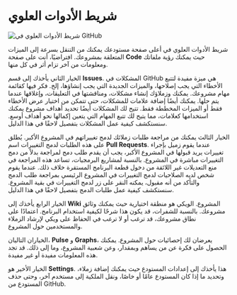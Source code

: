 # شريط الأدوات العلوي

![شريط الأدوات العلوي في GitHub](/images/github-right-sidebar.png)

شريط الأدوات العلوي في أعلى صفحة مستودعك يمكنك من التنقل بسرعة إلى الميزات المتعلقة بمشروعك. افتراضيًا، أنت على صفحة **Code** حيث يمكنك رؤية ملفاتك ومعلومات من آخر تزام أثر في كل منها.

الخيار الثاني يأخذك إلى قسم **Issues**. المشكلات في GitHub هي ميزة مفيدة لتتبع الأخطاء التي يجب إصلاحها، والميزات الجديدة التي يجب إنشاؤها، إلخ. فكر فيها كقائمة مهام مشروعك. يمكنك وزملاؤك إنشاء مشكلات، ومناقشتها في التعليقات، وإغلاقها عندما يتم حلها. يمكنك أيضًا إضافة علامات للمشكلات، حتى تتمكن من اختيار عرض الأخطاء فقط أو الميزات المخططة فقط. تتيح لك المشكلات أيضًا تحديد أهداف مشروع يمكنك استخدامها كعلامات، مما يتيح لك تتبع المهام التي يتعين إكمالها نحو أهداف أوسع. سنستكشف كيفية عمل المشكلات بتفصيل لاحقًا في هذا الدليل.

الخيار الثالث يمكنك من مراجعة طلبات زملائك لدمج تغييراتهم في المشروع الأكبر. يُطلق على هذه الطلبات لدمج التغييرات اسم **Pull Requests**. عندما يقوم زميل بإجراء تغييرات يريد قبولها في المشروع الأكبر، يجب أن يقدم طلب دمج لمراجعة بدلاً من دمج التغييرات مباشرة في المشروع. بالنسبة لمشاريع البرمجيات، تساعد هذه المراجعة في منع التعديلات غير اللائقة من دخول قطعة البرنامج المستقرة خلاف ذلك. عندما يقوم شخص لديه الصلاحيات لدمج التغييرات في المشروع الرئيسي بمراجعة طلب الدمج والتأكد من أنه مقبول، يمكنه النقر على زر لدمج التغييرات في بقية المشروع. سنستكشف كيفية عمل طلبات الدمج بتفصيل لاحقًا في هذا الدليل.

الخيار الرابع يأخذك إلى **Wiki** المشروع. الويكي هو منطقة اختيارية حيث يمكنك وثائق مشروعك. بالنسبة للشفرات، قد يكون هذا شرحًا لكيفية استخدام البرنامج. اعتمادًا على نطاق مشروعك، قد ترغب أو لا ترغب في الحفاظ على ويكي لإرشاد الزملاء والمستخدمين حول المشروع.

الخياران التاليان، **Pulse** و **Graphs**، يعرضان لك إحصائيات حول المشروع. يمكنك الحصول على فكرة عن من يساهم وبمقدار، وعن شعبية المشروع، وما إلى ذلك. قد تجد هذه المعلومات مفيدة أو غير مفيدة.

الخيار الأخير هو **Settings**. هذا يأخذك إلى إعدادات المستودع حيث يمكنك إضافة زملاء، وتحديد ما إذا كان المستودع عامًا أو خاصًا، ونقل الملكية إلى مستخدم آخر، وحتى حذف المستودع من GitHub.

